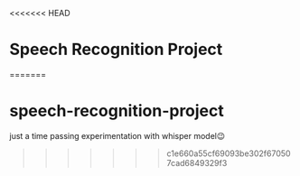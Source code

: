 <<<<<<< HEAD
# Speech Recognition Project
=======
# speech-recognition-project
just a time passing experimentation with whisper model😉
>>>>>>> c1e660a55cf69093be302f670507cad6849329f3

